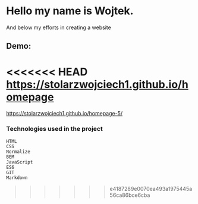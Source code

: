 # Hello my name is Wojtek. 

And below my efforts in creating a website

## Demo:
<<<<<<< HEAD
https://stolarzwojciech1.github.io/homepage
=======
https://stolarzwojciech1.github.io/homepage-5/

### Technologies used in the project

    HTML
    CSS
    Normalize
    BEM
    JavaScript
    ES6
    GIT
    Markdown
>>>>>>> e4187289e0070ea493a1975445a56ca86bce6cba
